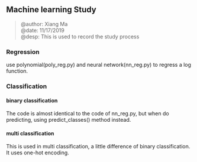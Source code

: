 ## Machine learning Study
> @author: Xiang Ma  
> @date: 11/17/2019  
> @desp: This is used to record the study process

### Regression
use polynomial(poly_reg.py) and neural network(nn_reg.py) to regress a log function.
### Classification
#### binary classification
The code is almost identical to the code of nn_reg.py, but when do predicting, using predict_classes() method instead.
#### multi classification
This is used in multi classification, a little difference of binary classification. It uses one-hot encoding.

